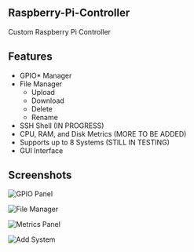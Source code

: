 ## Raspberry-Pi-Controller

Custom Raspberry Pi Controller

## Features

- GPIO* Manager
- File Manager 
    - Upload
    - Download
    - Delete
    - Rename
- SSH Shell (IN PROGRESS)
- CPU, RAM, and Disk Metrics (MORE TO BE ADDED)
- Supports up to 8 Systems (STILL IN TESTING)
- GUI Interface

## Screenshots

![GPIO Panel](/gpiosc.png?raw=true "GPIO Panel")

![File Manager](/filesc.png?raw=true "File Manager")

![Metrics Panel](/metricssc.png?raw=true "Metrics Panel")

![Add System](/addsyssc.png?raw=true "Add System")


